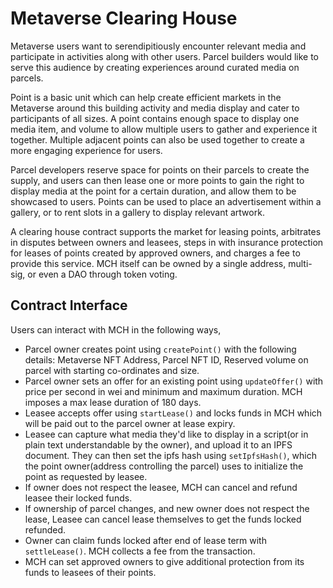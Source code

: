 # Metaverse Clearing House

Metaverse users want to serendipitiously encounter relevant media and participate in activities along with other users. Parcel builders would like to serve this audience by creating experiences around curated media on parcels.

Point is a basic unit which can help create efficient markets in the Metaverse around this building activity and media display and cater to participants of all sizes. A point contains enough space to display one media item, and volume to allow multiple users to gather and experience it together. Multiple adjacent points can also be used together to create a more engaging experience for users.

Parcel developers reserve space for points on their parcels to create the supply, and users can then lease one or more points to gain the right to display media at the point for a certain duration, and allow them to be showcased to users. Points can be used to place an advertisement within a gallery, or to rent slots in a gallery to display relevant artwork.

A clearing house contract supports the market for leasing points, arbitrates in disputes between owners and leasees, steps in with insurance protection for leases of points created by approved owners, and charges a fee to provide this service. MCH itself can be owned by a single address, multi-sig, or even a DAO through token voting.

## Contract Interface

Users can interact with MCH in the following ways,

* Parcel owner creates point using `createPoint()` with the following details: Metaverse NFT Address, Parcel NFT ID, Reserved volume on parcel with starting co-ordinates and size.
* Parcel owner sets an offer for an existing point using `updateOffer()` with price per second in wei and minimum and maximum duration. MCH imposes a max lease duration of 180 days.
* Leasee accepts offer using `startLease()` and locks funds in MCH which will be paid out to the parcel owner at lease expiry.
* Leasee can capture what media they'd like to display in a script(or in plain text understandable by the owner), and upload it to an IPFS document. They can then set the ipfs hash using `setIpfsHash()`, which the point owner(address controlling the parcel) uses to initialize the point as requested by leasee.
* If owner does not respect the leasee, MCH can cancel and refund leasee their locked funds.
* If ownership of parcel changes, and new owner does not respect the lease, Leasee can cancel lease themselves to get the funds locked refunded.
* Owner can claim funds locked after end of lease term with `settleLease()`. MCH collects a fee from the transaction.
* MCH can set approved owners to give additional protection from its funds to leasees of their points.
